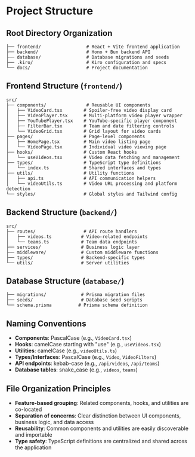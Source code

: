# Project Structure

## Root Directory Organization

```
├── frontend/                 # React + Vite frontend application
├── backend/                  # Hono + Bun backend API
├── database/                 # Database migrations and seeds
├── .kiro/                    # Kiro configuration and specs
└── docs/                     # Project documentation
```

## Frontend Structure (`frontend/`)

```
src/
├── components/               # Reusable UI components
│   ├── VideoCard.tsx        # Spoiler-free video display card
│   ├── VideoPlayer.tsx      # Multi-platform video player wrapper
│   ├── YouTubePlayer.tsx    # YouTube-specific player component
│   ├── FilterBar.tsx        # Team and date filtering controls
│   └── VideoGrid.tsx        # Grid layout for video cards
├── pages/                   # Page-level components
│   ├── HomePage.tsx         # Main video listing page
│   └── VideoPage.tsx        # Individual video viewing page
├── hooks/                   # Custom React hooks
│   └── useVideos.tsx        # Video data fetching and management
├── types/                   # TypeScript type definitions
│   └── index.ts             # Shared interfaces and types
├── utils/                   # Utility functions
│   ├── api.ts               # API communication helpers
│   └── videoUtils.ts        # Video URL processing and platform detection
└── styles/                  # Global styles and Tailwind config
```

## Backend Structure (`backend/`)

```
src/
├── routes/                  # API route handlers
│   ├── videos.ts           # Video-related endpoints
│   └── teams.ts            # Team data endpoints
├── services/               # Business logic layer
├── middleware/             # Custom middleware functions
├── types/                  # Backend-specific types
└── utils/                  # Server utilities
```

## Database Structure (`database/`)

```
├── migrations/             # Prisma migration files
├── seeds/                  # Database seed scripts
└── schema.prisma          # Prisma schema definition
```

## Naming Conventions

- **Components**: PascalCase (e.g., `VideoCard.tsx`)
- **Hooks**: camelCase starting with "use" (e.g., `useVideos.tsx`)
- **Utilities**: camelCase (e.g., `videoUtils.ts`)
- **Types/Interfaces**: PascalCase (e.g., `Video`, `VideoFilters`)
- **API endpoints**: kebab-case (e.g., `/api/videos`, `/api/teams`)
- **Database tables**: snake_case (e.g., `videos`, `teams`)

## File Organization Principles

- **Feature-based grouping**: Related components, hooks, and utilities are co-located
- **Separation of concerns**: Clear distinction between UI components, business logic, and data access
- **Reusability**: Common components and utilities are easily discoverable and importable
- **Type safety**: TypeScript definitions are centralized and shared across the application
